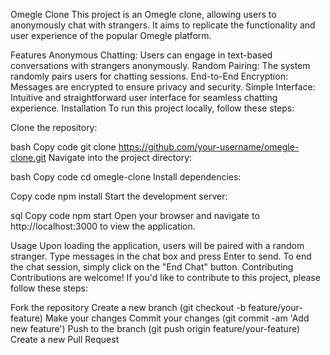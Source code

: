 Omegle Clone
This project is an Omegle clone, allowing users to anonymously chat with strangers. It aims to replicate the functionality and user experience of the popular Omegle platform.

Features
Anonymous Chatting: Users can engage in text-based conversations with strangers anonymously.
Random Pairing: The system randomly pairs users for chatting sessions.
End-to-End Encryption: Messages are encrypted to ensure privacy and security.
Simple Interface: Intuitive and straightforward user interface for seamless chatting experience.
Installation
To run this project locally, follow these steps:

Clone the repository:

bash
Copy code
git clone https://github.com/your-username/omegle-clone.git
Navigate into the project directory:

bash
Copy code
cd omegle-clone
Install dependencies:

Copy code
npm install
Start the development server:

sql
Copy code
npm start
Open your browser and navigate to http://localhost:3000 to view the application.

Usage
Upon loading the application, users will be paired with a random stranger.
Type messages in the chat box and press Enter to send.
To end the chat session, simply click on the "End Chat" button.
Contributing
Contributions are welcome! If you'd like to contribute to this project, please follow these steps:

Fork the repository
Create a new branch (git checkout -b feature/your-feature)
Make your changes
Commit your changes (git commit -am 'Add new feature')
Push to the branch (git push origin feature/your-feature)
Create a new Pull Request
